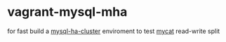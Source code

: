 # vagrant-mysql-mha
for fast build a [mysql-ha-cluster](https://code.google.com/p/mysql-master-ha/) enviroment to test [mycat](https://github.com/MyCATApache/Mycat-Server) read-write split
